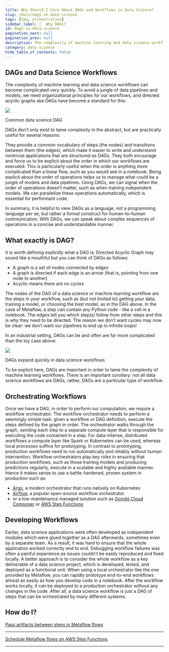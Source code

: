 ```yaml
---
title: Why Should I Care About DAGs and Workflows in Data Science?
slug: /docs/dags-in-data-science
tags: [dag, orchestration]
sidebar_label: 🌳  Why DAGs?
id: dags-in-data-science 
pagination_next: null
pagination_prev: null
description: The complexity of machine learning and data science workflows can become complicated quickly. To avoid a jungle of data pipelines and models, we need organizational principles for  workflows, and directed acyclic graphs have become a standard for this
category: data science
hide_table_of_contents: false
---
```



<!-- WARNING: THIS FILE WAS AUTOGENERATED! DO NOT EDIT! Instead, edit the notebook w/the location & name as this file. -->

## DAGs and Data Science Workflows

The complexity of machine learning and data science workflows can become complicated very quickly. To avoid a jungle of data pipelines and models, we need organizational principles for our workflows, and directed acyclic graphs aka DAGs have become a standard for this:

![](/assets/dags-in-data-science-01.png)
<Caption> Common data science DAG </Caption>

DAGs don’t only exist to tame complexity in the abstract, but are practically useful for several reasons:

They provide a common vocabulary of steps (the nodes) and transitions between them (the edges), which make it easier to write and understand nontrivial applications that are structured as DAGs.
They both encourage and force us to be explicit about the order in which our workflows are executed. This is particularly useful when the order is anything more complicated than a linear flow, such as you would see in a notebook. Being explicit about the order of operations helps us to manage what could be a jungle of models and data pipelines.
Using DAGs, we can signal when the order of operations doesn’t matter, such as when training independent models. We can parallelize these operations automatically, which is essential for performant code.

In summary, it is helpful to view DAGs as a language, not a programming language per se, but rather a formal construct for human-to-human communication. With DAGs, we can speak about complex sequences of operations in a concise and understandable manner.

## What exactly is DAG?

It is worth defining explicitly what a DAG is: Directed Acyclic Graph may sound like a mouthful but you can think of DAGs as follows:

* A graph is a set of nodes connected by edges
* A graph is directed if each edge is an arrow (that is, pointing from one node to another)
* Acyclic means there are no cycles

The nodes of the DAG of a data science or machine learning workflow are the steps in your workflow, such as (but not limited to) getting your data, training a model, or choosing the best model, as in the DAG above. In the case of Metaflow, a step can contain any Python code - like a cell in a notebook. The edges tell you which step(s) follow from other steps and this is why they need to be directed. The reason we don’t want cycles may now be clear: we don’t want our pipelines to end up in infinite loops!

In an industrial setting, DAGs can be and often are far more complicated than the toy case above:

![](/assets/dags-in-data-science-02.png)
<Caption> DAGs expand quickly in data science workflows </Caption>

To be explicit here, DAGs are important in order to tame the complexity of machine learning workflows. There is an important corollary: not all data science workflows are DAGs, rather, DAGs are a particular type of workflow.


## Orchestrating Workflows

Once we have a DAG, in order to perform our computation, we require a workflow orchestrator. The workflow orchestrator needs to perform a seemingly simple task: given a workflow or DAG definition, execute the steps defined by the graph in order. The orchestrator walks through the graph, sending each step to a separate compute layer that is responsible for executing the code contained in a step. For data-intense, distributed workflows a compute layer like Spark or Kubernetes can be used, whereas local processes suffice for prototyping.
In contrast to prototyping, production workflows need to run automatically and reliably without human intervention. Workflow orchestrators play key roles in ensuring that production workflows, such as those training models and producing predictions regularly, execute in a scalable and highly available manner. Hence it makes sense to use a battle-hardened, proven system in production such as:
* [Argo](https://argoproj.github.io/), a modern orchestrator that runs natively on Kubernetes
* [Airflow](https://airflow.apache.org/), a popular open-source workflow orchestrator 
* or a low-maintenance managed solution such as [Google Cloud Composer](https://cloud.google.com/composer) or [AWS Step Functions](https://aws.amazon.com/step-functions/?step-functions.sort-by=item.additionalFields.postDateTime&step-functions.sort-order=desc)

## Developing Workflows
Earlier, data science applications were often developed as independent modules which were glued together as a DAG afterwards, sometimes even by a separate team. As a result, it was hard to ensure that the whole application worked correctly end to end. Debugging workflow failures was often a painful experience as issues couldn’t be easily reproduced and fixed locally.
A better approach is to consider the whole workflow as a key deliverable of a data science project, which is developed, tested, and deployed as a functional unit. When using a local orchestrator like the one provided by Metaflow, you can rapidly prototype end-to-end workflows almost as easily as how you develop code in a notebook. After the workflow works locally, it can be deployed to a production orchestrator without any changes in the code. After all, a data science workflow is just a DAG of steps that can be orchestrated by many different systems.



## How do I? 

[Pass artifacts between steps in Metaflow flows](/docs/pass-artifacts-between-steps)

---

[Schedule Metaflow flows on AWS Step Functions](/docs/schedule-flow-on-step-functions)

---



